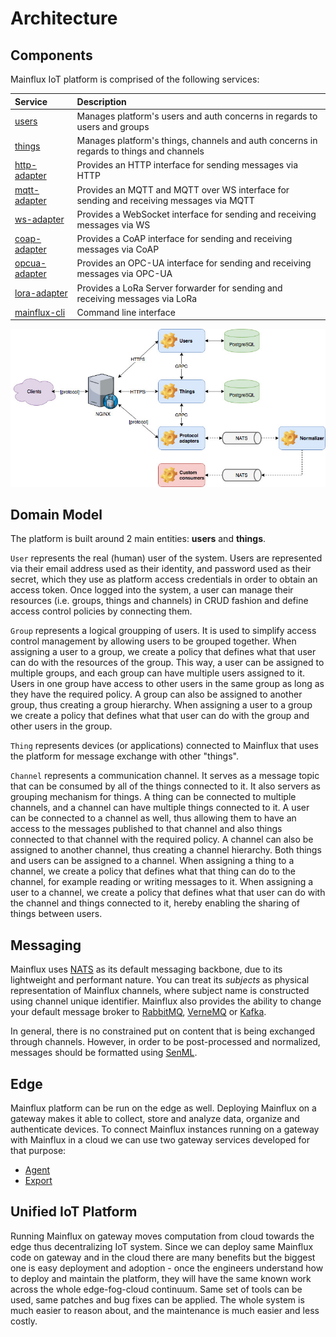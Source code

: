# Architecture

## Components

Mainflux IoT platform is comprised of the following services:

| Service                        | Description                                                                             |
| :----------------------------- | :-------------------------------------------------------------------------------------- |
| [users][users-service]         | Manages platform's users and auth concerns in regards to users and groups               |
| [things][things-service]       | Manages platform's things, channels and auth concerns in regards to things and channels |
| [http-adapter][http-adapter]   | Provides an HTTP interface for sending messages via HTTP                                |
| [mqtt-adapter][mqtt-adapter]   | Provides an MQTT and MQTT over WS interface for sending and receiving messages via MQTT |
| [ws-adapter][ws-adapter]       | Provides a WebSocket interface for sending and receiving messages via WS                |
| [coap-adapter][coap-adapter]   | Provides a CoAP interface for sending and receiving messages via CoAP                   |
| [opcua-adapter][opcua-adapter] | Provides an OPC-UA interface for sending and receiving messages via OPC-UA              |
| [lora-adapter][lora-adapter]   | Provides a LoRa Server forwarder for sending and receiving messages via LoRa            |
| [mainflux-cli][mainflux-cli]   | Command line interface                                                                  |

![arch][architecture]

## Domain Model

The platform is built around 2 main entities: **users** and **things**.

`User` represents the real (human) user of the system. Users are represented via their email address used as their identity, and password used as their secret, which they use as platform access credentials in order to obtain an access token. Once logged into the system, a user can manage their resources (i.e. groups, things and channels) in CRUD fashion and define access control policies by connecting them.

`Group` represents a logical groupping of users. It is used to simplify access control management by allowing users to be grouped together. When assigning a user to a group, we create a policy that defines what that user can do with the resources of the group. This way, a user can be assigned to multiple groups, and each group can have multiple users assigned to it. Users in one group have access to other users in the same group as long as they have the required policy. A group can also be assigned to another group, thus creating a group hierarchy. When assigning a user to a group we create a policy that defines what that user can do with the group and other users in the group.

`Thing` represents devices (or applications) connected to Mainflux that uses the platform for message exchange with other "things".

`Channel` represents a communication channel. It serves as a message topic that can be consumed by all of the things connected to it. It also servers as grouping mechanism for things. A thing can be connected to multiple channels, and a channel can have multiple things connected to it. A user can be connected to a channel as well, thus allowing them to have an access to the messages published to that channel and also things connected to that channel with the required policy. A channel can also be assigned to another channel, thus creating a channel hierarchy. Both things and users can be assigned to a channel. When assigning a thing to a channel, we create a policy that defines what that thing can do to the channel, for example reading or writing messages to it. When assigning a user to a channel, we create a policy that defines what that user can do with the channel and things connected to it, hereby enabling the sharing of things between users.

## Messaging

Mainflux uses [NATS][nats] as its default messaging backbone, due to its lightweight and performant nature. You can treat its _subjects_ as physical representation of Mainflux channels, where subject name is constructed using channel unique identifier. Mainflux also provides the ability to change your default message broker to [RabbitMQ][rabbitmq], [VerneMQ][vernemq] or [Kafka][kafka].

In general, there is no constrained put on content that is being exchanged through channels. However, in order to be post-processed and normalized, messages should be formatted using [SenML][senml].

## Edge

Mainflux platform can be run on the edge as well. Deploying Mainflux on a gateway makes it able to collect, store and analyze data, organize and authenticate devices. To connect Mainflux instances running on a gateway with Mainflux in a cloud we can use two gateway services developed for that purpose:

- [Agent][agent]
- [Export][export]

## Unified IoT Platform

Running Mainflux on gateway moves computation from cloud towards the edge thus decentralizing IoT system. Since we can deploy same Mainflux code on gateway and in the cloud there are many benefits but the biggest one is easy deployment and adoption - once the engineers understand how to deploy and maintain the platform, they will have the same known work across the whole edge-fog-cloud continuum. Same set of tools can be used, same patches and bug fixes can be applied. The whole system is much easier to reason about, and the maintenance is much easier and less costly.

[users-service]: https://github.com/mainflux/mainflux/tree/master/users
[things-service]: https://github.com/mainflux/mainflux/tree/master/things
[http-adapter]: https://github.com/mainflux/mainflux/tree/master/http
[mqtt-adapter]: https://github.com/mainflux/mainflux/tree/master/mqtt
[coap-adapter]: https://github.com/mainflux/mainflux/tree/master/coap
[ws-adapter]: https://github.com/mainflux/mainflux/tree/master/ws
[opcua-adapter]: https://github.com/mainflux/mainflux/tree/master/opcua
[lora-adapter]: https://github.com/mainflux/mainflux/tree/master/lora
[mainflux-cli]: https://github.com/mainflux/mainflux/tree/master/cli
[architecture]: img/architecture.jpg
[nats]: https://nats.io/
[rabbitmq]: https://www.rabbitmq.com/
[vernemq]: https://vernemq.com/
[kafka]: https://kafka.apache.org/
[senml]: https://tools.ietf.org/html/draft-ietf-core-senml-08
[agent]: /edge/#agent
[export]: /edge/#export
